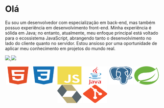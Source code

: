 # Olá

Eu sou um desenvolvedor com especialização em back-end, mas também possuo experiência em desenvolvimento front-end. Minha experiência é sólida em Java; no entanto, atualmente, meu enfoque principal está voltado para o ecossistema JavaScript, abrangendo tanto o desenvolvimento no lado do cliente quanto no servidor. Estou ansioso por uma oportunidade de aplicar meu conhecimento em projetos do mundo real.

<div style="display: inline-block;" align="center">
  <a href="https://github.com/Mr-nobody2001">
    <img src="https://github-readme-stats.vercel.app/api?username=Mr-nobody2001&show_icons=true&theme=merko&include_all_commits=true&count_private=true&hide_border=true&locale=pt-br" />
  </a>
  <a href="https://github.com/Mr-nobody2001">
    <img src="https://github-readme-stats.vercel.app/api/top-langs/?username=Mr-nobody2001&layout=compact&langs_count=7&theme=merko&hide_border=true&locale=pt-br" />
  </a>
</div>
  
 <div style="display: inline_block," align="center"><br>
  <img align="center" alt="" height="60" width="80" src="https://github.com/Mr-nobody2001/Icons/blob/main/html5-plain.svg">
  <img align="center" alt="" height="60" width="80" src="https://github.com/Mr-nobody2001/Icons/blob/main/css3-plain.svg">
  <img align="center" alt="" height="60" width="80" src="https://github.com/Mr-nobody2001/Icons/blob/main/javascript-plain.svg">
  <img align="center" alt="" height="60" width="80" src="https://github.com/Mr-nobody2001/Icons/blob/main/java-original-wordmark.svg">
  <img align="center" alt="" height="60" width="80" src="https://github.com/Mr-nobody2001/Icons/blob/main/postgresql-plain.svg">
  <img align="center" alt="" height="60" width="80" src="https://github.com/Mr-nobody2001/Icons/blob/main/spring-icon-svgrepo-com.svg">
  <img align="center" alt="" height="60" width="80" src="https://github.com/Mr-nobody2001/Icons/blob/main/hibernate.svg">
  <img align="center" alt="" height="60" width="80" src="https://github.com/Mr-nobody2001/Icons/blob/main/git-plain.svg">
</div><br>

